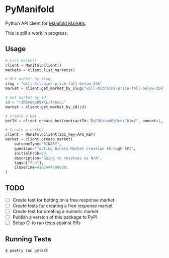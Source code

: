 # PyManifold

Python API client for [Manifold Markets](https://manifold.markets).

This is still a work in progress.

## Usage

```python
# List markets
client = ManifoldClient()
markets = client.list_markets()

# Get market by slug
slug = "will-bitcoins-price-fall-below-25k"
market = client.get_market_by_slug("will-bitcoins-price-fall-below-25k")

# Get market by id
id = "rIR6mWqaO9xKLifr6cLL"
market = client.get_market_by_id(id)

# Create a bet
betId = client.create_bet(contractId="BxFQCoaaxBqRcnzJb1mV", amount=1, outcome="NO")

# Create a market
client = ManifoldClient(api_key=API_KEY)
market = client.create_market(
    outcomeType="BINARY",
    question="Testing Binary Market creation through API",
    initialProb=99,
    description="Going to resolves as N/A",
    tags=["fun"],
    closeTime=4102444800000,
)
```

## TODO

- [ ] Create test for betting on a free response market
- [ ] Create tests for creating a free response market
- [ ] Create test for creating a numeric market
- [ ] Publish a version of this package to PyPI
- [ ] Setup CI to run tests against PRs

## Running Tests

```sh
$ poetry run pytest
```
